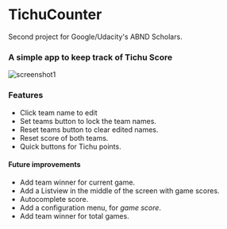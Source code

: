 # TichuCounter
Second project for Google/Udacity's ABND Scholars.

### A simple app to keep track of Tichu Score
![screenshot1](https://user-images.githubusercontent.com/33727092/36574020-409f95a0-184c-11e8-9751-00228b360bd8.jpg)

### Features

- Click team name to edit
- Set teams button to lock the team names.
- Reset teams button to clear edited names.
- Reset score of both teams.
- Quick buttons for Tichu points.




#### Future improvements
- Add team winner for current game.
- Add a Listview in the middle of the screen with game scores.
- Autocomplete score.
- Add a configuration menu, for _game score_.
- Add team winner for total games.
